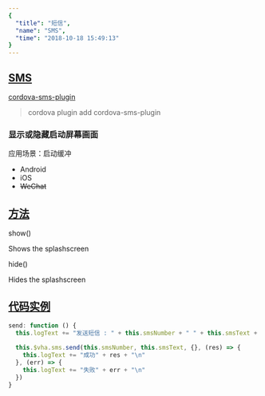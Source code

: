 ```yaml
---
{
  "title": "短信",
  "name": "SMS",
  "time": "2018-10-18 15:49:13"
}
---
```

<!-- ------------------------------------------- -->
<section id="SMS">

# **[SMS](#SMS)**

<p><a class="ui-r-npm" href="https://www.npmjs.com/package/cordova-sms-plugin" target="_blank">cordova-sms-plugin</a></p>

> cordova plugin add cordova-sms-plugin

### 显示或隐藏启动屏幕画面

<p class="_cl-aaaaaa">应用场景：启动缓冲</p>

+ Android
+ iOS
+ ~~WeChat~~

</section>
<!-- ------------------------------------------- -->
<section id="Scenes">

## **[方法](#Methods)**

<p class="ui-r-note _bdc-info">show()</p>

Shows the splashscreen

<p class="ui-r-note _bdc-info">hide()</p>

Hides the splashscreen

</section>
<!-- ------------------------------------------- -->
<section id="code">

## **[代码实例](#code)**

```javascript
send: function () {
  this.logText += "发送短信 : " + this.smsNumber + " " + this.smsText + "\n"
  
  this.$vha.sms.send(this.smsNumber, this.smsText, {}, (res) => {
    this.logText += "成功" + res + "\n"
  }, (err) => {
    this.logText += "失败" + err + "\n"
  })
}
```

</section>
<!-- ------------------------------------------- -->
